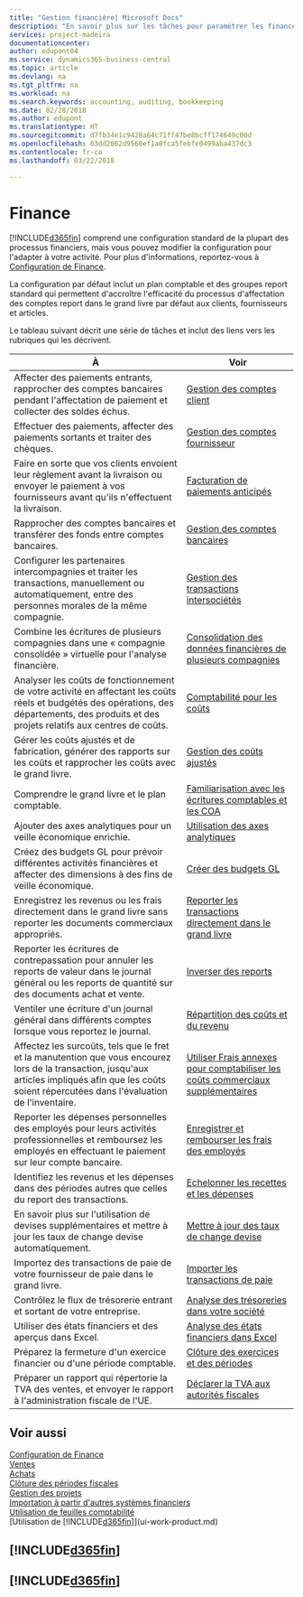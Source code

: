 ```yaml
---
title: "Gestion financière| Microsoft Docs"
description: "En savoir plus sur les tâches pour paramétrer les finances de votre société afin de les adapter à votre comptabilité ou vos audits."
services: project-madeira
documentationcenter: 
author: edupont04
ms.service: dynamics365-business-central
ms.topic: article
ms.devlang: na
ms.tgt_pltfrm: na
ms.workload: na
ms.search.keywords: accounting, auditing, bookkeeping
ms.date: 02/28/2018
ms.author: edupont
ms.translationtype: HT
ms.sourcegitcommit: d7fb34e1c9428a64c71ff47be8bcff174649c00d
ms.openlocfilehash: 63dd2062d9560ef1a0fca5febfe0499aba437dc3
ms.contentlocale: fr-ca
ms.lasthandoff: 03/22/2018

---
```

# <a name="finance"></a>Finance
[!INCLUDE[d365fin](includes/d365fin_md.md)] comprend une configuration standard de la plupart des processus financiers, mais vous pouvez modifier la configuration pour l'adapter à votre activité. Pour plus d'informations, reportez-vous à [Configuration de Finance](finance-setup-finance.md).

La configuration par défaut inclut un plan comptable et des groupes report standard qui permettent d'accroître l'efficacité du processus d'affectation des comptes report dans le grand livre par défaut aux clients, fournisseurs et articles.  

Le tableau suivant décrit une série de tâches et inclut des liens vers les rubriques qui les décrivent.  

| À | Voir |
| --- | --- |
| Affecter des paiements entrants, rapprocher des comptes bancaires pendant l'affectation de paiement et collecter des soldes échus. |[Gestion des comptes client](receivables-manage-receivables.md) |
| Effectuer des paiements, affecter des paiements sortants et traiter des chèques. |[Gestion des comptes fournisseur](payables-manage-payables.md) |
|Faire en sorte que vos clients envoient leur règlement avant la livraison ou envoyer le paiement à vos fournisseurs avant qu'ils n'effectuent la livraison.|[Facturation de paiements anticipés](finance-invoice-prepayments.md)|
| Rapprocher des comptes bancaires et transférer des fonds entre comptes bancaires. |[Gestion des comptes bancaires](bank-manage-bank-accounts.md) |
|Configurer les partenaires intercompagnies et traiter les transactions, manuellement ou automatiquement, entre des personnes morales de la même compagnie.|[Gestion des transactions intersociétés](intercompany-manage.md)|
|Combine les écritures de plusieurs compagnies dans une « compagnie consolidée » virtuelle pour l'analyse financière.|[Consolidation des données financières de plusieurs compagnies](finance-consolidated-company-reporting.md)|
|Analyser les coûts de fonctionnement de votre activité en affectant les coûts réels et budgétés des opérations, des départements, des produits et des projets relatifs aux centres de coûts.|[Comptabilité pour les coûts](finance-manage-cost-accounting.md)|
|Gérer les coûts ajustés et de fabrication, générer des rapports sur les coûts et rapprocher les coûts avec le grand livre.|[Gestion des coûts ajustés](finance-manage-inventory-costs.md)|
| Comprendre le grand livre et le plan comptable. |[Familiarisation avec les écritures comptables et les COA](finance-general-ledger.md) |
| Ajouter des axes analytiques pour un veille économique enrichie. |[Utilisation des axes analytiques](finance-dimensions.md) |
| Créez des budgets GL pour prévoir différentes activités financières et affecter des dimensions à des fins de veille économique. |[Créer des budgets GL](finance-how-create-budgets.md) |
|Enregistrez les revenus ou les frais directement dans le grand livre sans reporter les documents commerciaux appropriés.|[Reporter les transactions directement dans le grand livre](finance-how-post-transactions-directly.md)|
|Reporter les écritures de contrepassation pour annuler les reports de valeur dans le journal général ou les reports de quantité sur des documents achat et vente. |[Inverser des reports](finance-how-reverse-journal-posting.md)|
|Ventiler une écriture d'un journal général dans différents comptes lorsque vous reportez le journal. |[Répartition des coûts et du revenu](year-allocate-costs-income.md) |
| Affectez les surcoûts, tels que le fret et la manutention que vous encourez lors de la transaction, jusqu'aux articles impliqués afin que les coûts soient répercutées dans l'évaluation de l'inventaire. |[Utiliser Frais annexes pour comptabiliser les coûts commerciaux supplémentaires](payables-how-assign-item-charges.md) |
|Reporter les dépenses personnelles des employés pour leurs activités professionnelles et remboursez les employés en effectuant le paiement sur leur compte bancaire.|[Enregistrer et rembourser les frais des employés](finance-how-record-reimburse-employee-expenses.md)|
| Identifiez les revenus et les dépenses dans des périodes autres que celles du report des transactions. |[Echelonner les recettes et les dépenses](finance-how-defer-revenue-expenses.md)|
|En savoir plus sur l'utilisation de devises supplémentaires et mettre à jour les taux de change devise automatiquement. |[Mettre à jour des taux de change devise](finance-how-update-currencies.md)|
| Importez des transactions de paie de votre fournisseur de paie dans le grand livre. |[Importer les transactions de paie](finance-how-import-payroll-transactions.md)|
| Contrôlez le flux de trésorerie entrant et sortant de votre entreprise. |[Analyse des trésoreries dans votre société](finance-analyze-cash-flow.md) |
| Utiliser des états financiers et des aperçus dans Excel. |[Analyse des états financiers dans Excel](finance-analyze-excel.md) |
| Préparez la fermeture d'un exercice financier ou d'une période comptable. |[Clôture des exercices et des périodes](year-close-years-periods.md) |
|Préparer un rapport qui répertorie la TVA des ventes, et envoyer le rapport à l'administration fiscale de l'UE. | [Déclarer la TVA aux autorités fiscales](finance-how-report-vat.md)|

## <a name="see-also"></a>Voir aussi
[Configuration de Finance](finance-setup-finance.md)  
[Ventes](sales-manage-sales.md)  
[Achats](purchasing-manage-purchasing.md)  
[Clôture des périodes fiscales](year-close-years-periods.md)  
[Gestion des projets](projects-manage-projects.md)    
[Importation à partir d'autres systèmes financiers](upload-data.md)  
[Utilisation de feuilles comptabilité](ui-work-general-journals.md)  
[Utilisation de [!INCLUDE[d365fin](includes/d365fin_md.md)]](ui-work-product.md)  

## [!INCLUDE[d365fin](includes/free_trial_md.md)]  
## [!INCLUDE[d365fin](includes/training_link_md.md)]

